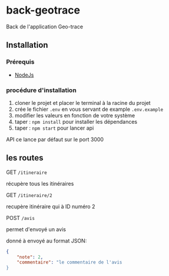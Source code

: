 # back-geotrace
Back de l'application Geo-trace

## Installation 

### Prérequis 

- [NodeJs](https://nodejs.org/fr/)

### procédure d'installation 

1. cloner le projet et placer le terminal à la racine du projet
2. crée le fichier `.env` en vous servant de example `.env.example`
3. modifier les valeurs en fonction de votre système 
4. taper : `npm install` pour installer les dépendances
5. taper : `npm start` pour lancer api 

API ce lance par défaut sur le port 3000


## les routes 

GET `/itineraire`

récupère tous les itinéraires 

GET `/itineraire/2`

recupère itinéraire qui à ID numéro 2 

POST `/avis` 

permet d'envoyé un avis 

donné à envoyé au format JSON: 

```json
{
	"note": 2,
	"commentaire": "le commentaire de l'avis
}
```




